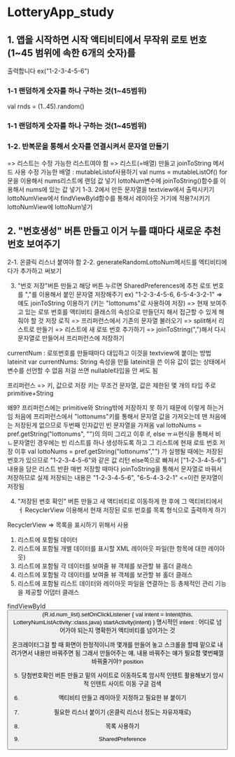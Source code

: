 # LotteryApp_study

## 1. 앱을 시작하면 시작 액티비티에서 무작위 로토 번호(1~45 범위에 속한 6개의 숫자)를 
출력합니다
ex("1-2-3-4-5-6")
### 1-1 랜덤하게 숫자를 하나 구하는 것(1~45범위)
val rnds = (1..45).random()
### 1-1 랜덤하게 숫자를 하나 구하는 것(1~45범위)
### 1-2. 반복문을 통해서 숫자를 연결시켜서 문자열 만들기
=> 리스트는 수정 가능한 리스트여야 함
=> 리스트(=배열) 만들고 joinToString 메서드 사용
수정 가능한 배열 : mutableListof사용하기
val nums = mutableListOf<Int>()
for문을 이용해서 nums리스트에 랜덤 값 넣기
lottoNum변수에 joinToString()함수를 이용해서 nums에 있는 값 넣기
1-3. 2에서 만든 문자열을 textview에서 출력시키기
lottoNumView에서 findViewById함수를 통해서 레이아웃 거기에 적용?시키기
lottoNumView에 lottoNum넣기

## 2. "번호생성" 버튼 만들고 이거 누를 떄마다 새로운 추천 번호 보여주기
2-1. 온클릭 리스너 붙여야 함
2-2. generateRandomLottoNum메서드를 엑티비티에다가 추가하고 써보기

3. "번호 저장"버튼 만들고 해당 버튼 누르면 SharedPreferences에
추천 로또 번호를 ","를 이용해서 붙인 문자열 저장해주기
ex) "1-2-3-4-5-6, 6-5-4-3-2-1" => 얘도 joinToString 이용하기
(키는 "lottonums"로 사용하여 저장)
=> 현재 보여주고 있는 로또 번호를 액티비티 클래스의 속성으로 만들던지 해서
접근할 수 있게 해줘야 할 것
저장 로직
=> 프리퍼런스에서 기존의 문자열 불러오기
=> split해서 리스트로 만들기
=> 리스트에 새 로또 번호 추가하기
=> joinToString(",")해서 다시 문자열로 만들어서 프리퍼런스에 저장하기

currentNum : 로또번호를 만들때마다 대입하고 이것을 textview에 붙이는 방법
 lateinit var currentNums: String
속성을 만듦
lateinit을 쓴 이유
값이 없는 상태에서 변수를 선언할 수 없음
저걸 쓰면 nullable타입을 안 써도 됨

프리퍼런스 => 키, 값으로 저장
키는 무조건 문자열, 값은 제한된 몇 개의 타입 주로 primitive+String

왜9? 프리퍼런스에는 primitive와 String밖에 저장하지 못 하기 때문에
이렇게 하는거임
처음에 프리퍼런스에서 "lottonums"키를 통해서 문자열 값을 가져오는데
맨 처음에는 저장된게 없으므로 두번째 인자값인 빈 문자열을 가져옴
val lottoNums = pref.getString("lottonums", "")의 의미
그리고 이후 if, else ㅠㅛ현식을 통해서 비 ㄴ문자열인 경우에는  빈 리스트를 하나 생성하도록 하고
그 리스트에 현재 로또 번호 저장
이후
val lottoNums = pref.getString("lottonums","")
가 실행될 때에는 저장된 번호가 있으므로 "1-2-3-4-5-6"와 같은 값 리턴
else쪽으로 빠져서 ["1-2-3-4-5-6"] 내용을 담은 리스트 반환
매번 저장할 때마다 joinToString을 통해서 문자열로 바꿔서 저장하므로
실제 저장되는 내용은 "1-2-3-4-5-6", "6-5-4-3-2-1" <=이런 문자열이 저장됨

4. "저장된 번호 확인" 버튼 만들고 새 액티비티로 이동하게 한 후에
그 액티비티에서ㅓ RecyclerView 이용해서 현재 저장된 로또 번호를
목록 형식으로 출력하게 하기

RecyclerView => 목록을 표시하기 위해서 사용
1. 리스트에 포함될 데이터
2. 리스트에 포함될 개별 데이터를 표시할 XML 레이아웃 파일(한 항목에 대한 레이아웃)
3. 리스트에 포함될 각 데이터를 보여줄 뷰 객체를 보관할 뷰 홀더 클래스
4. 리스트에 포함될 각 데이터를 보여줄 뷰 객체를 보관할 뷰 홀더 클래스
5. 리스트에 포함될 리스트 데이터와 레이아웃 파일을 연결하는 등 총체적인 관리 기능을 제공할 어댑터 클래스

findViewById<Button>(R.id.num_list).setOnClickListener { 
            val intent = Intent(this,
            LotteryNumListActivity::class.java)
            startActivity(intent)
        }
명시적인 intent : 어디로 넘어가야 되는지 명확한거
엑티비티를 넘어가는 것


온크레이터그걸 할 때 화면이 한정적이니까 몇개를 만들어 놓고
스크롤을 할때 밑으로 내려가면서 내용만 바꿔주면 됨
그래서 만들어주는 얘, 내용 바꿔주는 얘가 필요함
몇번째껄 바꿔줄거야? position

5. 당첨번호확인 버튼 만들고 밑의 사이트로 이동하도록 암시적 인텐트 활용해보기
암시적 인텐트 사이트 이동 구글 검색

1. 액티비티 만들고 레이아웃 지정하고 필요한 뷰 붙이기
2. 필요한 리스너 붙이기 (온클릭 리스너 정도는 자유자재로)
3. 목록 사용하기
4. SharedPreference

